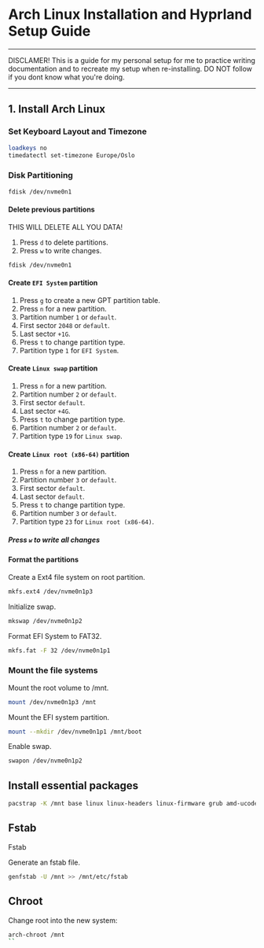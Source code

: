 # **Arch Linux Installation and Hyprland Setup Guide**

---

DISCLAMER! This is a guide for my personal setup for me to practice writing documentation and to recreate my setup when re-installing. DO NOT follow if you dont know what you're doing.

---

## **1. Install Arch Linux**

### **Set Keyboard Layout and Timezone**
```bash
loadkeys no
timedatectl set-timezone Europe/Oslo
```

### **Disk Partitioning**

```bash
fdisk /dev/nvme0n1
```
#### **Delete previous partitions**
THIS WILL DELETE ALL YOU DATA!
1. Press `d` to delete partitions.
2. Press `w` to write changes.

```bash
fdisk /dev/nvme0n1
``` 

#### **Create `EFI System` partition**
1. Press `g` to create a new GPT partition table.
2. Press `n` for a new partition.
3. Partition number `1` or `default`.
4. First sector `2048` or `default`.
5. Last sector `+1G`.
6. Press `t` to change partition type.
7. Partition type `1` for `EFI System`.

#### **Create `Linux swap` partition**
1. Press `n` for a new partition.
2. Partition number `2` or `default`.
3. First sector `default`.
4. Last sector `+4G`.
5. Press `t` to change partition type.
6. Partition number `2` or `default`.
7. Partition type `19` for `Linux swap`.

#### **Create `Linux root (x86-64)` partition**
1. Press `n` for a new partition.
2. Partition number `3` or `default`.
3. First sector `default`.
4. Last sector `default`.
5. Press `t` to change partition type.
6. Partition number `3` or `default`.
7. Partition type `23` for `Linux root (x86-64)`.

##### **Press `w` to write all changes**

#### **Format the partitions**

Create a Ext4 file system on root partition.
```bash
mkfs.ext4 /dev/nvme0n1p3
```

Initialize swap.
```bash
mkswap /dev/nvme0n1p2
```

Format EFI System to FAT32.
```bash
mkfs.fat -F 32 /dev/nvme0n1p1
```

### **Mount the file systems**
Mount the root volume to /mnt.
```bash
mount /dev/nvme0n1p3 /mnt
```

Mount the EFI system partition.
```bash
mount --mkdir /dev/nvme0n1p1 /mnt/boot
```

Enable swap.
```bash
swapon /dev/nvme0n1p2
```

## **Install essential packages**
```bash
pacstrap -K /mnt base linux linux-headers linux-firmware grub amd-ucode sudo nano nvidia nvidia-utils networkmanager
```
## **Fstab**
Fstab

Generate an fstab file.

```bash
genfstab -U /mnt >> /mnt/etc/fstab
```

## **Chroot**

Change root into the new system:
```bash
arch-chroot /mnt
``



